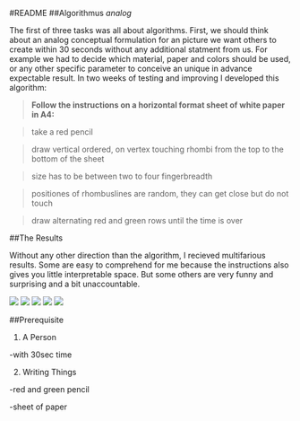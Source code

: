 #README 
##Algorithmus *analog*

The first of three tasks was all about algorithms. First, we should think about an analog conceptual formulation for an picture we want others to create within 30 seconds without any additional statment from us. For example we had to decide which material, paper and colors should be used, or any other specific parameter to conceive an unique in advance expectable result. In two weeks of testing and improving I developed this algorithm:

>**Follow the instructions on a horizontal format sheet of white paper in A4:**

>take a red pencil

>draw vertical ordered, on vertex touching rhombi from the top to the bottom of the sheet

>size has to be between two to four fingerbreadth

>positiones of rhombuslines are random, they can get close but do not touch

>draw alternating red and green rows until the time is over


##The Results

Without any other direction than the algorithm, I recieved multifarious results. Some are easy to comprehend for me because the instructions also gives you little interpretable space. But some others are very funny and surprising and a bit unaccountable.

![](https://cloud.githubusercontent.com/assets/12065257/10159114/b099eb5e-6696-11e5-8516-49f034212e2a.jpeg)
![](https://cloud.githubusercontent.com/assets/12065257/10159117/b09d78e6-6696-11e5-85d6-b4677cb6bf38.jpeg)
![](https://cloud.githubusercontent.com/assets/12065257/10159116/b09b7d16-6696-11e5-9a83-1c4c88abaf07.jpeg)
![](https://cloud.githubusercontent.com/assets/12065257/10159113/b097702c-6696-11e5-8ab9-712c5b31d1a5.jpeg)
![](https://cloud.githubusercontent.com/assets/12065257/10159115/b09b393c-6696-11e5-950b-b77cba1e3e15.jpeg)


##Prerequisite

1. A Person

  -with 30sec time

2. Writing Things

  -red and green pencil

  -sheet of paper

